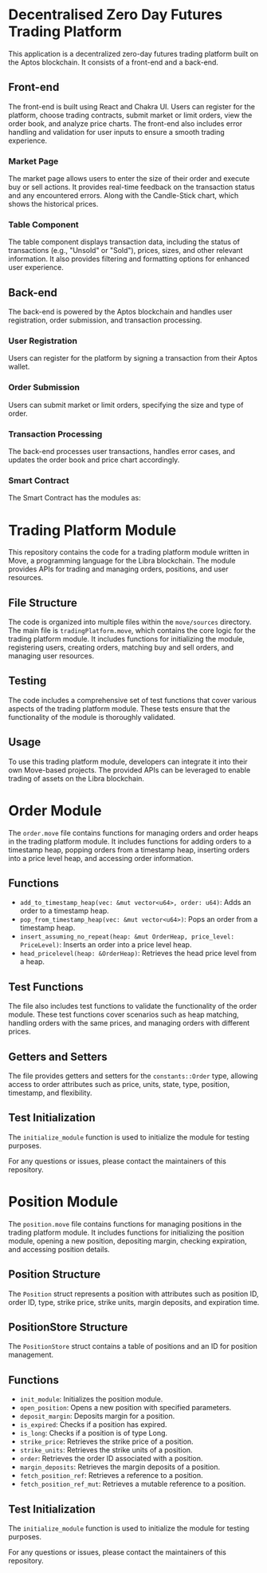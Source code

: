 # Decentralised Zero Day Futures Trading Platform

This application is a decentralized zero-day futures trading platform built on the Aptos blockchain. It consists of a front-end and a back-end.

## Front-end
The front-end is built using React and Chakra UI. Users can register for the platform, choose trading contracts, submit market or limit orders, view the order book, and analyze price charts. The front-end also includes error handling and validation for user inputs to ensure a smooth trading experience.

### Market Page
The market page allows users to enter the size of their order and execute buy or sell actions. It provides real-time feedback on the transaction status and any encountered errors. Along with the Candle-Stick chart, which shows the historical prices.

### Table Component
The table component displays transaction data, including the status of transactions (e.g., "Unsold" or "Sold"), prices, sizes, and other relevant information. It also provides filtering and formatting options for enhanced user experience.

## Back-end
The back-end is powered by the Aptos blockchain and handles user registration, order submission, and transaction processing.

### User Registration
Users can register for the platform by signing a transaction from their Aptos wallet.

### Order Submission
Users can submit market or limit orders, specifying the size and type of order.

### Transaction Processing
The back-end processes user transactions, handles error cases, and updates the order book and price chart accordingly.

### Smart Contract
The Smart Contract has the modules as:

# Trading Platform Module

This repository contains the code for a trading platform module written in Move, a programming language for the Libra blockchain. The module provides APIs for trading and managing orders, positions, and user resources.

## File Structure

The code is organized into multiple files within the `move/sources` directory. The main file is `tradingPlatform.move`, which contains the core logic for the trading platform module. It includes functions for initializing the module, registering users, creating orders, matching buy and sell orders, and managing user resources.

## Testing

The code includes a comprehensive set of test functions that cover various aspects of the trading platform module. These tests ensure that the functionality of the module is thoroughly validated.

## Usage

To use this trading platform module, developers can integrate it into their own Move-based projects. The provided APIs can be leveraged to enable trading of assets on the Libra blockchain.

# Order Module

The `order.move` file contains functions for managing orders and order heaps in the trading platform module. It includes functions for adding orders to a timestamp heap, popping orders from a timestamp heap, inserting orders into a price level heap, and accessing order information.

## Functions
- `add_to_timestamp_heap(vec: &mut vector<u64>, order: u64)`: Adds an order to a timestamp heap.
- `pop_from_timestamp_heap(vec: &mut vector<u64>)`: Pops an order from a timestamp heap.
- `insert_assuming_no_repeat(heap: &mut OrderHeap, price_level: PriceLevel)`: Inserts an order into a price level heap.
- `head_pricelevel(heap: &OrderHeap)`: Retrieves the head price level from a heap.

## Test Functions
The file also includes test functions to validate the functionality of the order module. These test functions cover scenarios such as heap matching, handling orders with the same prices, and managing orders with different prices.

## Getters and Setters
The file provides getters and setters for the `constants::Order` type, allowing access to order attributes such as price, units, state, type, position, timestamp, and flexibility.

## Test Initialization
The `initialize_module` function is used to initialize the module for testing purposes.

For any questions or issues, please contact the maintainers of this repository.

# Position Module

The `position.move` file contains functions for managing positions in the trading platform module. It includes functions for initializing the position module, opening a new position, depositing margin, checking expiration, and accessing position details.

## Position Structure
The `Position` struct represents a position with attributes such as position ID, order ID, type, strike price, strike units, margin deposits, and expiration time.

## PositionStore Structure
The `PositionStore` struct contains a table of positions and an ID for position management.

## Functions
- `init_module`: Initializes the position module.
- `open_position`: Opens a new position with specified parameters.
- `deposit_margin`: Deposits margin for a position.
- `is_expired`: Checks if a position has expired.
- `is_long`: Checks if a position is of type Long.
- `strike_price`: Retrieves the strike price of a position.
- `strike_units`: Retrieves the strike units of a position.
- `order`: Retrieves the order ID associated with a position.
- `margin_deposits`: Retrieves the margin deposits of a position.
- `fetch_position_ref`: Retrieves a reference to a position.
- `fetch_position_ref_mut`: Retrieves a mutable reference to a position.

## Test Initialization
The `initialize_module` function is used to initialize the module for testing purposes.

For any questions or issues, please contact the maintainers of this repository.

